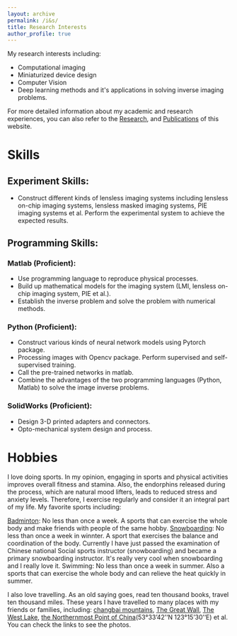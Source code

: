 ```yaml
---
layout: archive
permalink: /i&s/
title: Research Interests
author_profile: true
---
```


My research interests including: 
+ Computational imaging
+ Miniaturized device design
+ Computer Vision
+ Deep learning methods and it's applications in solving inverse imaging problems.

For more detailed information about my academic and research experiences, you can also refer to the [Research](../_pages/research.md), and  [Publications](../_pages/publications.md) of this website.

# Skills

## Experiment Skills:

+ Construct different kinds of lensless imaging systems including lensless on-chip imaging systems, lensless masked imaging systems, PIE imaging systems et al. Perform the experimental system to achieve the expected results.

## Programming Skills:

### Matlab (Proficient):
+ Use programming language to reproduce physical processes.
+ Build up mathematical models for the imaging system (LMI, lensless on-chip imaging system, PIE et al.).
+ Establish the inverse problem and solve the problem with numerical methods.
### Python (Proficient):
+ Construct various kinds of neural network models using Pytorch package.
+ Processing images with Opencv package. Perform supervised and self-supervised training.
+ Call the pre-trained networks in matlab.
+ Combine the advantages of the two programming languages (Python, Matlab) to solve the image inverse problems.
### SolidWorks (Proficient):
+ Design 3-D printed adapters and connectors.
+ Opto-mechanical system design and process.

# Hobbies

I love doing sports. In my opinion, engaging in sports and physical activities improves overall fitness and stamina. Also, the endorphins released during the process, which are natural mood lifters, leads to reduced stress and anxiety levels. Therefore, I exercise regularly and consider it an integral part of my life. My favorite sports including:

[Badminton](../vlogs/badminton.md): No less than once a week. A sports that can exercise the whole body and make friends with people of the same hobby.
[Snowboarding](../news/snowboarding.md): No less than once a week in winnter. A sport that exercises the balance and coordination of the body. Currently I have just passed the examination of Chinese national Social sports instructor (snowboarding) and became a primary snowboarding instructor. It's really very cool when snowboarding and I really love it.
Swimming: No less than once a week in summer. Also a sports that can exercise the whole body and can relieve the heat quickly in summer.

I also love travelling. As an old saying goes, read ten thousand books, travel ten thousand miles. These years I have travelled to many places with my friends or families, including: [changbai mountains](../vlogs/changbai.md), [The Great Wall](../vlogs/changcheng.md), [The West Lake](../vlogs/xihu.md), [the Northernmost Point of China](../news/north_point.md)(53°33’42’‘N 123°15’30’‘E) et al. You can check the links to see the photos.


